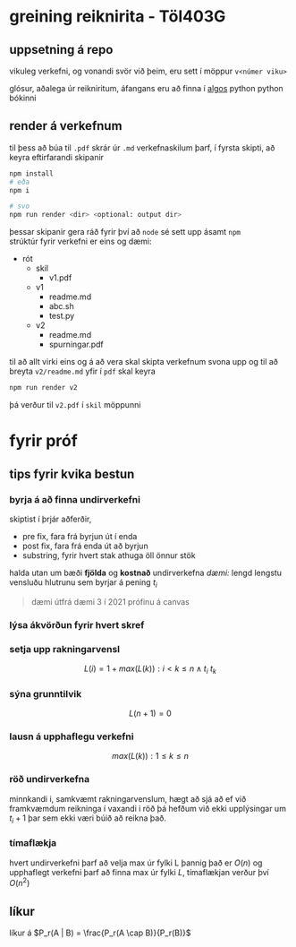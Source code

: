 # greining reiknirita - Töl403G

## uppsetning á repo

vikuleg verkefni, og vonandi svör við þeim, eru sett í möppur `v<númer viku>`

glósur, aðalega úr reikniritum, áfangans eru að finna í [algos](algos.ipynb) python python bókinni

## render á verkefnum

til þess að búa til `.pdf` skrár úr `.md` verkefnaskilum þarf, í fyrsta skipti, að keyra eftirfarandi skipanir

```bash
npm install
# eða
npm i

# svo
npm run render <dir> <optional: output dir>
```

þessar skipanir gera ráð fyrir því að `node` sé sett upp ásamt `npm`  
strúktúr fyrir verkefni er eins og dæmi:

- rót
  - skil
    - v1.pdf
  - v1
    - readme.md
    - abc.sh
    - test.py
  - v2
    - readme.md
    - spurningar.pdf

til að allt virki eins og á að vera skal skipta verkefnum svona upp og til að breyta `v2/readme.md` yfir í `pdf` skal keyra

```bash
npm run render v2
```

þá verður til `v2.pdf` í `skil` möppunni

# fyrir próf

## tips fyrir kvika bestun

### byrja á að finna undirverkefni

skiptist í þrjár aðferðir,

- pre fix, fara frá byrjun út í enda
- post fix, fara frá enda út að byrjun
- substring, fyrir hvert stak athuga öll önnur stök

halda utan um bæði **fjölda** og **kostnað** undirverkefna
_dæmi:_ lengd lengstu vensluðu hlutrunu sem byrjar á pening $t_i$

> dæmi útfrá dæmi 3 í 2021 prófinu á canvas

### lýsa ákvörðun fyrir hvert skref

### setja upp rakningarvensl

$$L(i) = 1+ max(L(k)): i < k \leq n \land t_i ~ t_k$$

### sýna grunntilvik

$$L(n+1)=0$$

### lausn á upphaflegu verkefni

$$max(L(k)): 1 \leq k \leq n$$

### röð undirverkefna

minnkandi i, samkvæmt rakningarvenslum, hægt að sjá að ef við framkvæmdum reikninga í vaxandi i röð þá hefðum við ekki upplýsingar um $t_i + 1$ þar sem ekki væri búið að reikna það.

### tímaflækja

hvert undirverkefni þarf að velja max úr fylki L þannig það er $O(n)$ og upphaflegt verkefni þarf að finna max úr fylki $L$, tímaflækjan verður því $O(n^2)$

## líkur

líkur á $P_r(A | B) = \frac{P_r(A \cap B)}{P_r(B)}$
